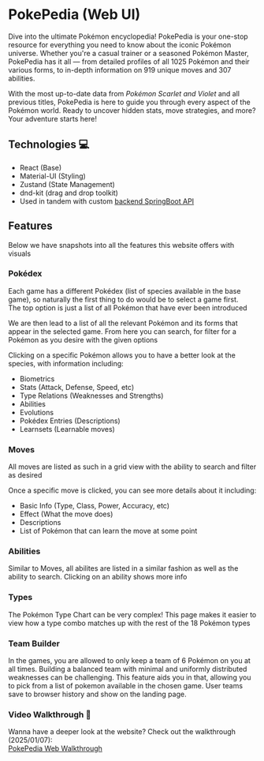 # PokePedia (Web UI)
Dive into the ultimate Pokémon encyclopedia! PokePedia is your one-stop resource for everything you need to know about 
the iconic Pokémon universe. Whether you're a casual trainer or a seasoned Pokémon Master, PokePedia has it all 
— from detailed profiles of all 1025 Pokémon and their various forms, to 
in-depth information on 919 unique moves and 307 abilities.

With the most up-to-date data from *Pokémon Scarlet and Violet* and all previous titles, 
PokePedia is here to guide you through every aspect of the Pokémon world. 
Ready to uncover hidden stats, move strategies, and more? Your adventure starts here!

## Technologies 💻
- React (Base)
- Material-UI (Styling)
- Zustand (State Management)
- dnd-kit (drag and drop toolkit)
- Used in tandem with custom [backend SpringBoot API](https://github.com/Rishi2804/PokePedia-api)

## Features 
Below we have snapshots into all the features this website offers with visuals

### Pokédex
Each game has a different Pokédex (list of species available in the base game), so naturally 
the first thing to do would be to select a game first. \
The top option is just a list of all Pokémon that have ever been introduced



We are then lead to a list of all the relevant Pokémon and its forms that appear in the selected game.
From here you can search, for filter for a Pokémon as you desire with the given options


Clicking on a specific Pokémon allows you to have a better look at the species, with information including:
- Biometrics
- Stats (Attack, Defense, Speed, etc)
- Type Relations (Weaknesses and Strengths)
- Abilities
- Evolutions
- Pokédex Entries (Descriptions)
- Learnsets (Learnable moves)

### Moves
All moves are listed as such in a grid view with the ability to search and filter as desired

Once a specific move is clicked, you can see more details about it including:
- Basic Info (Type, Class, Power, Accuracy, etc)
- Effect (What the move does)
- Descriptions
- List of Pokémon that can learn the move at some point

### Abilities
Similar to Moves, all abilites are listed in a similar fashion as well as the ability to search. Clicking on an ability shows more info

### Types
The Pokémon Type Chart can be very complex! This page makes it easier to view how a type combo matches up with the rest of the 18 Pokémon types

### Team Builder
In the games, you are allowed to only keep a team of 6 Pokémon on you at all times. Building a balanced team with minimal
and uniformly distributed weaknesses can be challenging. This feature aids you in that, allowing you to pick from a list of pokemon available in the chosen game.
User teams save to browser history and show on the landing page.

### Video Walkthrough 🎥 
Wanna have a deeper look at the website? Check out the walkthrough (2025/01/07): \
[PokePedia Web Walkthrough](https://www.youtube.com)
